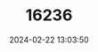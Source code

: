 ---
title: "16236"
category: "Paretroplus maculatus"
draft: false
date: 2024-02-22 13:03:50
languages:
  English: ["Damba Mipentina"]
---